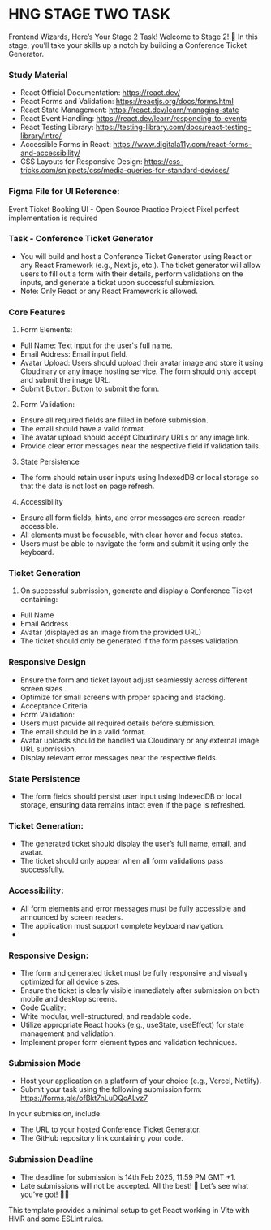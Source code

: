 # HNG STAGE TWO TASK 


Frontend Wizards, Here’s Your Stage 2 Task! 
Welcome to Stage 2! :tada: In this stage, you’ll take your skills up a notch by building a Conference Ticket Generator.

### Study Material
- React Official Documentation: https://react.dev/
- React Forms and Validation: https://reactjs.org/docs/forms.html
- React State Management: https://react.dev/learn/managing-state
- React Event Handling: https://react.dev/learn/responding-to-events
- React Testing Library: https://testing-library.com/docs/react-testing-library/intro/
- Accessible Forms in React: https://www.digitala11y.com/react-forms-and-accessibility/
- CSS Layouts for Responsive Design: https://css-tricks.com/snippets/css/media-queries-for-standard-devices/

 ### Figma File for UI Reference:
 Event Ticket Booking UI - Open Source Practice Project
 Pixel perfect implementation is required 
 
### Task - Conference Ticket Generator
- You will build and host a Conference Ticket Generator using React or any React Framework (e.g., Next.js, etc.). The ticket generator will allow users to fill out a form with their details, perform validations on the inputs, and generate a ticket upon successful submission.
- Note: Only React or any React Framework is allowed.

### Core Features
1. Form Elements:
- Full Name: Text input for the user's full name.
- Email Address: Email input field.
- Avatar Upload: Users should upload their avatar image and store it using Cloudinary or any image hosting service. The form should only accept and submit the image URL.
- Submit Button: Button to submit the form.

2. Form Validation:
- Ensure all required fields are filled in before submission.
- The email should have a valid format.
- The avatar upload should accept Cloudinary URLs or any image link.
- Provide clear error messages near the respective field if validation fails.

3. State Persistence
- The form should retain user inputs using IndexedDB or local storage so that the data is not lost on page refresh.

4. Accessibility
- Ensure all form fields, hints, and error messages are screen-reader accessible.
- All elements must be focusable, with clear hover and focus states.
- Users must be able to navigate the form and submit it using only the keyboard.

### Ticket Generation
1. On successful submission, generate and display a Conference Ticket containing:
- Full Name
- Email Address
- Avatar (displayed as an image from the provided URL)
- The ticket should only be generated if the form passes validation.

### Responsive Design
- Ensure the form and ticket layout adjust seamlessly across different screen sizes .
- Optimize for small screens with proper spacing and stacking.
- Acceptance Criteria
- Form Validation:
- Users must provide all required details before submission.
- The email should be in a valid format.
- Avatar uploads should be handled via Cloudinary or any external image URL submission.
- Display relevant error messages near the respective fields.

### State Persistence
- The form fields should persist user input using IndexedDB or local storage, ensuring data remains intact even if the page is refreshed.

### Ticket Generation:
- The generated ticket should display the user’s full name, email, and avatar.
- The ticket should only appear when all form validations pass successfully.

### Accessibility:
- All form elements and error messages must be fully accessible and announced by screen readers.
- The application must support complete keyboard navigation.
- 
### Responsive Design:
- The form and generated ticket must be fully responsive and visually optimized for all device sizes.
- Ensure the ticket is clearly visible immediately after submission on both mobile and desktop screens.
- Code Quality:
- Write modular, well-structured, and readable code.
- Utilize appropriate React hooks (e.g., useState, useEffect) for state management and validation.
- Implement proper form element types and validation techniques.

### Submission Mode
- Host your application on a platform of your choice (e.g., Vercel, Netlify).
- Submit your task using the following submission form: https://forms.gle/ofBkt7nLuDQoALvz7

In your submission, include:
- The URL to your hosted Conference Ticket Generator.
- The GitHub repository link containing your code.

### Submission Deadline
- The deadline for submission is 14th Feb 2025, 11:59 PM GMT +1.
- Late submissions will not be accepted.
All the best! :star2:
Let’s see what you’ve got! :muscle::fire:

This template provides a minimal setup to get React working in Vite with HMR and some ESLint rules.





